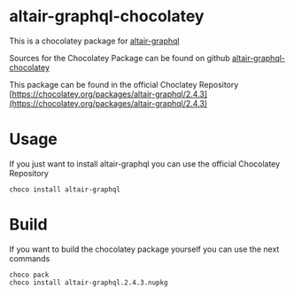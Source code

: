 ﻿# altair-graphql-chocolatey
This is a chocolatey package for [altair-graphql](https://github.com/imolorhe/altair)

Sources for the Chocolatey Package can be found on github
[altair-graphql-chocolatey](https://github.com/danielr1996/altair-graphql-chocolatey)

This package can be found in the official Choclatey Repository [https://chocolatey.org/packages/altair-graphql/2.4.3](https://chocolatey.org/packages/altair-graphql/2.4.3)
# Usage
If you just want to install altair-graphql you can use the official Chocolatey Repository
``` shell script
choco install altair-graphql
```

# Build
If you want to build the chocolatey package yourself you can use the next commands
``` shell script
choco pack
choco install altair-graphql.2.4.3.nupkg
```